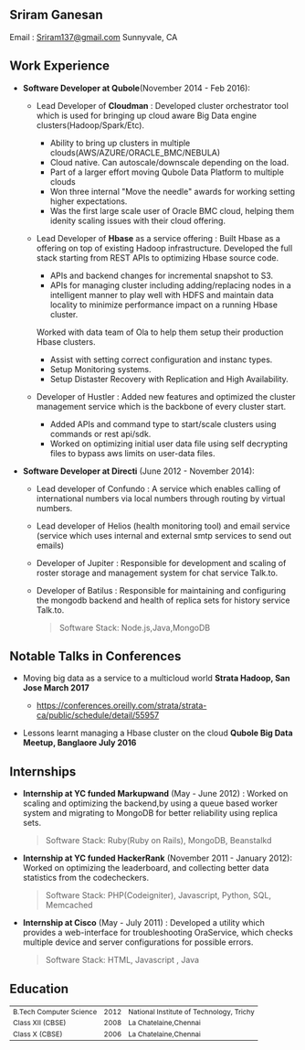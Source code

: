 Sriram Ganesan
--------------
Email         : Sriram137@gmail.com
Sunnyvale, CA

Work Experience
------------------

* **Software Developer at Qubole**(November 2014 - Feb 2016):
  * Lead Developer of **Cloudman** : Developed cluster orchestrator tool which is used for bringing up cloud aware Big Data engine clusters(Hadoop/Spark/Etc).
      * Ability to bring up clusters in multiple clouds(AWS/AZURE/ORACLE_BMC/NEBULA)
      * Cloud native. Can autoscale/downscale depending on the load.
      * Part of a larger effort moving Qubole Data Platform to multiple clouds
      * Won three internal "Move the needle" awards for working setting higher expectations.
      * Was the first large scale user of Oracle BMC cloud, helping them idenity scaling issues with their cloud offering.

  * Lead Developer of **Hbase** as a service offering : Built Hbase as a offering on top of existing Hadoop infrastructure. Developed the full stack starting from REST APIs to optimizing Hbase source code. 
      * APIs and backend changes for incremental snapshot to S3.
      * APIs for managing cluster including adding/replacing nodes in a intelligent manner to play well with HDFS and maintain data locality to minimize performance impact on a running Hbase cluster.
      
      Worked with data team of Ola to help them setup their production Hbase clusters.
      * Assist with setting correct configuration and instanc types.
      * Setup Monitoring systems.
      * Setup Distaster Recovery with Replication and High Availability.

  * Developer of Hustler : Added new features and optimized the cluster management service which is the backbone of every cluster start.
      * Added APIs and command type to start/scale clusters using commands or rest api/sdk.
      * Worked on optimizing initial user data file using self decrypting files to bypass aws limits on user-data files.

* **Software Developer at Directi** (June 2012 - November 2014): 
  * Lead developer of Confundo : A service which enables calling of international numbers via local numbers through routing by virtual numbers.
  * Lead developer of Helios (health monitoring tool) and email service (service which uses internal and external smtp services to send out emails)
  * Developer of Jupiter : Responsible for development and scaling of  roster storage and management system for chat service Talk.to. 
  * Developer of Batilus : Responsible for maintaining and configuring the mongodb backend and health of replica sets for history service Talk.to. 

    > Software Stack: Node.js,Java,MongoDB

Notable Talks in Conferences
-----------------------------

* Moving big data as a service to a multicloud world  **Strata Hadoop, San Jose March 2017**
  * https://conferences.oreilly.com/strata/strata-ca/public/schedule/detail/55957

* Lessons learnt managing a Hbase cluster on the cloud **Qubole Big Data Meetup, Banglaore July 2016**

Internships
--------------

* **Internship at YC funded Markupwand** (May - June 2012) : Worked on scaling and optimizing the backend,by using a queue based worker system and migrating to MongoDB for better reliability using replica sets.  

    > Software Stack: Ruby(Ruby on Rails), MongoDB, Beanstalkd

* **Internship at YC funded HackerRank** (November 2011 - January 2012): Worked on optimizing the leaderboard, and collecting better data statistics from the codecheckers.

    > Software Stack: PHP(Codeigniter), Javascript, Python, SQL, Memcached
   
* **Internship at Cisco** (May - July 2011) : Developed a utility which provides a web-interface for troubleshooting OraService, which checks multiple device and server configurations for possible errors.  

    > Software Stack: HTML, Javascript , Java

Education
------------
<table style="font-size:12px">
    <tr>
        <td>B.Tech Computer Science</td>
        <td>2012 </td>
        <td>National Institute of Technology, Trichy</td>
    </tr>
    <tr>
        <td>Class XII (CBSE)</td>
        <td>2008 </td>
        <td>La Chatelaine,Chennai</td>
    </tr>
    <tr>
        <td>Class X   (CBSE)</td>
        <td> 2006 </td>
        <td>La Chatelaine,Chennai</td>
    </tr>
</table>
